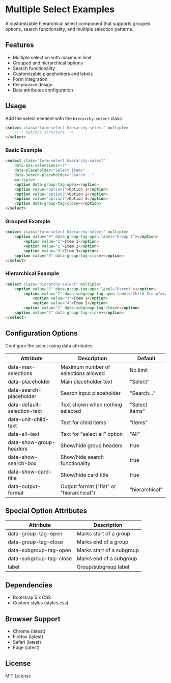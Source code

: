 # Multiple Select Examples

A customizable hierarchical select component that supports grouped options, search functionality, and multiple selection patterns.

## Features
- Multiple selection with maximum limit
- Grouped and hierarchical options
- Search functionality 
- Customizable placeholders and labels
- Form integration
- Responsive design
- Data attributes configuration

## Usage

Add the select element with the `hierarchy-select` class:

```html
<select class="form-select hierarchy-select" multiple>
    <!-- Options structure -->
</select>
```

### Basic Example
```html
<select class="form-select hierarchy-select" 
    data-max-selections="3"
    data-placeholder="Select items"
    data-search-placeholder="Search..."
    multiple>
    <option data-group-tag-open></option>
    <option value="option1">Option 1</option>
    <option value="option2">Option 2</option>
    <option value="option3">Option 3</option>
    <option data-group-tag-close></option>
</select>
```

### Grouped Example
```html
<select class="form-select hierarchy-select" multiple>
    <option value="0" data-group-tag-open label="Group 1"></option>
        <option value="1">Item 1</option>
        <option value="2">Item 2</option>
        <option value="3">Item 3</option>
    <option value="0" data-group-tag-close></option>
</select>
```

### Hierarchical Example
```html
<select class="hierarchy-select" multiple>
    <option value="1" data-group-tag-open label="Parent"></option>
        <option value="2" data-subgroup-tag-open label="Child Group"></option>
            <option value="3">Item 1</option>
            <option value="4">Item 2</option>
        <option value="2" data-subgroup-tag-close></option>
    <option value="1" data-group-tag-close></option>
</select>
```

## Configuration Options

Configure the select using data attributes:

| Attribute | Description | Default |
|-----------|-------------|---------|
| data-max-selections | Maximum number of selections allowed | No limit |
| data-placeholder | Main placeholder text | "Select" |
| data-search-placeholder | Search input placeholder | "Search..." |
| data-default-selection-text | Text shown when nothing selected | "Select items" |
| data-unit-child-text | Text for child items | "Items" |
| data-all-text | Text for "select all" option | "All" |
| data-show-group-headers | Show/hide group headers | true |
| data-show-search-box | Show/hide search functionality | true |
| data-show-card-title | Show/hide card title | true |
| data-output-format | Output format ("flat" or "hierarchical") | "hierarchical" |

## Special Option Attributes

| Attribute | Description |
|-----------|-------------|
| data-group-tag-open | Marks start of a group |
| data-group-tag-close | Marks end of a group |
| data-subgroup-tag-open | Marks start of a subgroup |
| data-subgroup-tag-close | Marks end of a subgroup |
| label | Group/subgroup label |

## Dependencies
- Bootstrap 5.x CSS
- Custom styles (styles.css)

## Browser Support
- Chrome (latest)
- Firefox (latest)
- Safari (latest)
- Edge (latest)

## License

MIT License